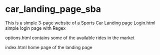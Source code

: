 # car_landing_page_sba
This is a simple 3-page website of a Sports Car Landing page
Login.html
  simple login page with Regex

options.html
  contains some of the available rides in the market

index.html
  home page of the landing page
